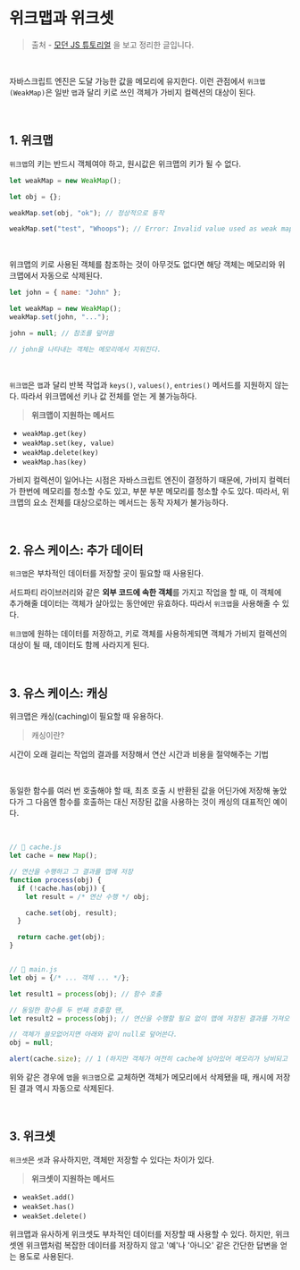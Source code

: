 # 위크맵과 위크셋



> 출처 - [모던 JS 튜토리얼](****https://ko.javascript.info/****) 을 보고 정리한 글입니다.



<br>



자바스크립트 엔진은 도달 가능한 값을 메모리에 유지한다. 이런 관점에서 `위크맵(WeakMap)`은 일반 `맵`과 달리 키로 쓰인 객체가 가비지 컬렉션의 대상이 된다.

<br>

## 1. 위크맵

`위크맵`의 키는 반드시 객체여야 하고, 원시값은 위크맵의 키가 될 수 없다.

```javascript
let weakMap = new WeakMap();

let obj = {};

weakMap.set(obj, "ok"); // 정상적으로 동작

weakMap.set("test", "Whoops"); // Error: Invalid value used as weak map key
```

<br>

위크맵의 키로 사용된 객체를 참조하는 것이 아무것도 없다면 해당 객체는 메모리와 위크맵에서 자동으로 삭제된다.

```javascript
let john = { name: "John" };

let weakMap = new WeakMap();
weakMap.set(john, "...");

john = null; // 참조를 덮어씀

// john을 나타내는 객체는 메모리에서 지워진다.
```

<br>

`위크맵`은 `맵`과 달리 반복 작업과 `keys()`, `values()`, `entries()` 메서드를 지원하지 않는다. 따라서 위크맵에선 키나 값 전체를 얻는 게 불가능하다.

> **위크맵이 지원하는 메서드**

- `weakMap.get(key)`
- `weakMap.set(key, value)`
- `weakMap.delete(key)`
- `weakMap.has(key)`

가비지 컬렉션이 일어나는 시점은 자바스크립트 엔진이 결정하기 때문에, 가비지 컬렉터가 한번에 메모리를 청소할 수도 있고, 부분 부분 메모리를 청소할 수도 있다. 따라서, 위크맵의 요소 전체를 대상으로하는 메서드는 동작 자체가 불가능하다.

<br>

## 2. 유스 케이스: 추가 데이터

`위크맵`은 부차적인 데이터를 저장할 곳이 필요할 때 사용된다.

서드파티 라이브러리와 같은 **외부 코드에 속한 객체**를 가지고 작업을 할 때, 이 객체에 추가해줄 데이터는 객체가 살아있는 동안에만 유효하다. 따라서 `위크맵`을 사용해줄 수 있다.

`위크맵`에 원하는 데이터를 저장하고, 키로 객체를 사용하게되면 객체가 가비지 컬렉션의 대상이 될 때, 데이터도 함께 사라지게 된다.

<br>

## 3. 유스 케이스: 캐싱

위크맵은 캐싱(caching)이 필요할 때 유용하다.

> 캐싱이란?

시간이 오래 걸리는 작업의 결과를 저장해서 연산 시간과 비용을 절약해주는 기법

<br>

동일한 함수를 여러 번 호출해야 할 때, 최초 호출 시 반환된 값을 어딘가에 저장해 놓았다가 그 다음엔 함수를 호출하는 대신 저장된 값을 사용하는 것이 캐싱의 대표적인 예이다.

<br>

```javascript
// 📁 cache.js
let cache = new Map();

// 연산을 수행하고 그 결과를 맵에 저장
function process(obj) {
  if (!cache.has(obj)) {
    let result = /* 연산 수행 */ obj;

    cache.set(obj, result);
  }

  return cache.get(obj);
}


// 📁 main.js
let obj = {/* ... 객체 ... */};

let result1 = process(obj); // 함수 호출

// 동일한 함수를 두 번째 호출할 땐,
let result2 = process(obj); // 연산을 수행할 필요 없이 맵에 저장된 결과를 가져오면 된다.

// 객체가 쓸모없어지면 아래와 같이 null로 덮어쓴다.
obj = null;

alert(cache.size); // 1 (하지만 객체가 여전히 cache에 남아있어 메모리가 낭비되고 있다.)
```

위와 같은 경우에 `맵`을 `위크맵`으로 교체하면 객체가 메모리에서 삭제됐을 때, 캐시에 저장된 결과 역시 자동으로 삭제된다.

<br>

## 3. 위크셋

`위크셋`은 `셋`과 유사하지만, 객체만 저장할 수 있다는 차이가 있다.

> **위크셋이 지원하는 메서드**

- `weakSet.add()`
- `weakSet.has()`
- `weakSet.delete()`

위크맵과 유사하게 위크셋도 부차적인 데이터를 저장할 때 사용할 수 있다. 하지만, 위크셋엔 위크맵처럼 복잡한 데이터를 저장하지 않고 '예'나 '아니오' 같은 간단한 답변을 얻는 용도로 사용된다.

